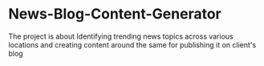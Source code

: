 # News-Blog-Content-Generator
The project is about Identifying trending news topics across various locations and creating content around the same for publishing it on client's blog

